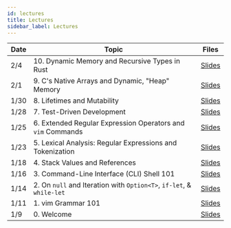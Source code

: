 ```yaml
---
id: lectures
title: Lectures
sidebar_label: Lectures
---
```


| Date  | Topic                                                               | Files                                          |
|-------|---------------------------------------------------------------------|----------------------------------------------- |
| 2/4   | 10. Dynamic Memory and Recursive Types in Rust                      | [Slides](/docs/lec/10-rust-recursive-types.pdf)|
| 2/1   | 9. C's Native Arrays and Dynamic, "Heap" Memory                     | [Slides](/docs/lec/09-arrays-and-the-heap.pdf) |
| 1/30  | 8. Lifetimes and Mutability                                         | [Slides](/docs/lec/08-lifetimes-mutability.pdf)|
| 1/28  | 7. Test-Driven Development                                          | [Slides](/docs/lec/07-tdd.pdf)                 |
| 1/25  | 6. Extended Regular Expression Operators and `vim` Commands         | [Slides](/docs/lec/06-more-regex-and-vim.pdf)  |
| 1/23  | 5. Lexical Analysis: Regular Expressions and Tokenization           | [Slides](/docs/lec/05-regex-n-tokens.pdf)      |
| 1/18  | 4. Stack Values and References 			                          | [Slides](/docs/lec/04-stack-vals-refs.pdf)     |
| 1/16  | 3. Command-Line Interface (CLI) Shell 101      		              | [Slides](/docs/lec/03-the-shell.pdf)	       |
| 1/14  | 2. On `null` and Iteration with `Option<T>`, `if-let`, & `while-let`| [Slides](/docs/lec/02-options-iterators.pdf)   |
| 1/11  | 1. vim Grammar 101                                                  | [Slides](/docs/lec/01-vim.pdf)                 |
| 1/9   | 0. Welcome                                                          | [Slides](/docs/lec/00-welcome.pdf)             |